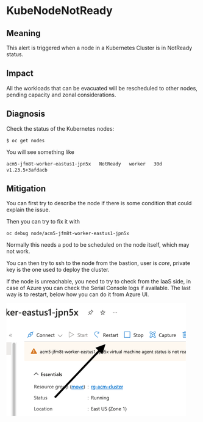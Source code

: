# KubeNodeNotReady

## Meaning

This alert is triggered when a node in a Kubernetes Cluster is in NotReady status.

## Impact

All the workloads that can be evacuated will be rescheduled to other nodes, pending capacity and zonal considerations.

## Diagnosis

Check the status of the Kubernetes nodes:

```console
$ oc get nodes
```

You will see something like
```
acm5-jfm8t-worker-eastus1-jpn5x   NotReady   worker   30d   v1.23.5+3afdacb
```

## Mitigation

You can first try to describe the node if there is some condition that could explain the issue.

Then you can try to fix it with
```
oc debug node/acm5-jfm8t-worker-eastus1-jpn5x
```

Normally this needs a pod to be scheduled on the node itself, which may not work.

You can then try to ssh to the node from the bastion, user is *core*, private key is the one used to deploy the cluster.

If the node is unreachable, you need to try to check from the IaaS side, in case of Azure you can check the Serial Console logs if available. The last way is to restart, below how you can do it from Azure UI.

![](/images/restart-azure.png)
